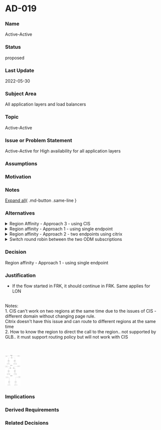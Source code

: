 

# AD-019

### Name

Active-Active

### Status

proposed

### Last Update

2022-05-30

### Subject Area

All application layers and load balancers

### Topic

Active-Active

### Issue or Problem Statement

Active-Active for High availability for all application layers

### Assumptions



### Motivation



### Notes



[Expand all](#){ .md-button .same-line }

### Alternatives


    

<details markdown=1>
<summary markdown="span">Region Affinity - Approach 3 - using CIS</summary>

<table>
    <caption></caption>
    <thead>
        <tr>
            <th></th>
            <th></th>
        </tr>
    </thead>
    <tr>
        <td> <strong>Name</strong> </td>
        <td>Region Affinity - Approach 3 - using CIS</td>
    </tr>
    <tr>
        <td> <strong>Description</strong> </td>
        <td>Diagram to be added</td>
    </tr>
    <tr>
        <td> <strong>Best Applied</strong> </td>
        <td>- Disaster situation: LB to switch to the other region  without restarting Filing Handler</td>
    </tr>
    <tr>
        <td> <strong>Contraindications</strong> </td>
        <td>- two CIS LBs instead of one.. two integration points (one for each region)
<div>- BE configuration will point to two endpoints
</div><div>- APP Connect configuration impacted needs separate endpoints for FRK and LON
</div><div><br></div></td>
    </tr>
</table>


</details>


    

<details markdown=1>
<summary markdown="span">Region affinity - Approach 1 - using single endpoint</summary>

<table>
    <caption></caption>
    <thead>
        <tr>
            <th></th>
            <th></th>
        </tr>
    </thead>
    <tr>
        <td> <strong>Name</strong> </td>
        <td>Region affinity - Approach 1 - using single endpoint</td>
    </tr>
    <tr>
        <td> <strong>Description</strong> </td>
        <td>CCS flow starting point is from API Connect calls. Whether the call is triggered from Integration layer or Front end, we need to make sure that once the BE receives the call in a certain region --&gt; the whole flow should continue in the same region.<div><br></div><div>Approach:</div><div>- One single domain CIS</div><div>- two citrix LB - one in FRK and one in LON</div><div>- When CIS receives the request, it should route the request to either Citrix FRK or Citrix LON based on the caller region</div><div>- Citrix FRK will send the calls to ODM FRK and Citrix LON will send the calls to ODM LON</div><div><br></div></td>
    </tr>
    <tr>
        <td> <strong>Best Applied</strong> </td>
        <td><div>- One endpoint without separating endpoints for different regions</div><div>- No network latency as all calls will be on the same region</div></td>
    </tr>
    <tr>
        <td> <strong>Contraindications</strong> </td>
        <td> - Difficulty in implementation. When CIS receives the request, it doesn't know the region of the caller. A ticket will be created with IBM Cloud support  to investigate further. Could be through edge functions, or checking header parameters that are pre-calculated by cloudflare CIS<div>- Citrix is not needed. We could have only CIB that routes the requests to ODM FRK or LON. However, due to cloudflare issues than occur when CIS is configured to call different ODM domains --&gt; Citrix is required as a workaround. If cloudflare issue is resolved --&gt; Citrix could be removed from this </div></td>
    </tr>
</table>


</details>


    

<details markdown=1>
<summary markdown="span">Region affinity - Approach 2 - two endpoints using citrix</summary>

<table>
    <caption></caption>
    <thead>
        <tr>
            <th></th>
            <th></th>
        </tr>
    </thead>
    <tr>
        <td> <strong>Name</strong> </td>
        <td>Region affinity - Approach 2 - two endpoints using citrix</td>
    </tr>
    <tr>
        <td> <strong>Description</strong> </td>
        <td>CCS flow starting point is from API Connect calls. Whether the call is triggered from Integration layer or Front end, we need to make sure that once the BE receives the call in a certain region --&gt; the whole flow should continue in the same region.
<div>
</div><div>Approach:</div><div>- Two layers depending on CIS (acting as DNS and protection layer). CIS above citrix
</div><div>- FRK rill route to FRK, LON route to LON</div></td>
    </tr>
    <tr>
        <td> <strong>Best Applied</strong> </td>
        <td><div>
</div><div>- Request will continue in the same region - no latency</div><div>- Straight forward implementation</div></td>
    </tr>
    <tr>
        <td> <strong>Contraindications</strong> </td>
        <td>- separate endpoints that will need to be handled in the configuration of backend, interation<div>- Two endpoints for APIs shared with NIKE?</div></td>
    </tr>
</table>


</details>


    

<details markdown=1>
<summary markdown="span">Switch round robin between the two ODM subscriptions</summary>

<table>
    <caption></caption>
    <thead>
        <tr>
            <th></th>
            <th></th>
        </tr>
    </thead>
    <tr>
        <td> <strong>Name</strong> </td>
        <td>Switch round robin between the two ODM subscriptions</td>
    </tr>
    <tr>
        <td> <strong>Description</strong> </td>
        <td>Switch round robin between the two ODM subscriptions. Same applies for other CCS components</td>
    </tr>
    <tr>
        <td> <strong>Best Applied</strong> </td>
        <td>1. Easy and straight forward implementation</td>
    </tr>
    <tr>
        <td> <strong>Contraindications</strong> </td>
        <td>1. Latency between regions FRK &amp; LON<div>History: Last year black week tests results showed that there is network latency when the calls are triggered from FRK to ODM London. Based on this decision, we decided to depend mainly on the same region and keep the other region as backup.</div></td>
    </tr>
</table>


</details>


    



### Decision

Region affinity - Approach 1 - using single endpoint

### Justification

<ul><li>If the flow started in FRK, it should continue in FRK. Same applies for LON</li></ul><div><br></div><div>Notes:</div><div>1. CIS can't work on two regions at the same time due to the issues of CIS - different domain without changing page rule.
</div><div>Citrix doesn't have this issue and can route to different regions at the same time
</div><div>2. How to know the region to direct the call to the region.. not supported by GLB.. it must support routing policy but will not work with CIS
</div><div><br></div><div><br></div><div><br></div><img style="height:100px;" src="../../files/file_47d90d8dba35da2c.jpg">

### Implications



### Derived Requirements



### Related Decisions



